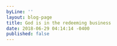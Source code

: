 ```yaml
---
byLine: ''
layout: blog-page
title: God is in the redeeming business
date: 2018-06-29 04:14:14 -0400
published: false
---
```

